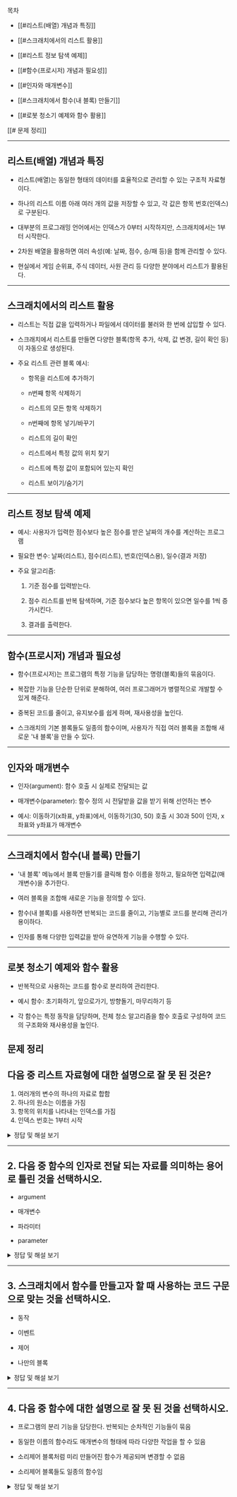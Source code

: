 목차
- [[#리스트(배열) 개념과 특징]]
    
- [[#스크래치에서의 리스트 활용]]
    
- [[#리스트 정보 탐색 예제]]
    
- [[#함수(프로시저) 개념과 필요성]]
    
- [[#인자와 매개변수]]
    
- [[#스크래치에서 함수(내 블록) 만들기]]
    
- [[#로봇 청소기 예제와 함수 활용]]

[[# 문제 정리]]

---

## 리스트(배열) 개념과 특징

- 리스트(배열)는 동일한 형태의 데이터를 효율적으로 관리할 수 있는 구조적 자료형이다.
    
- 하나의 리스트 이름 아래 여러 개의 값을 저장할 수 있고, 각 값은 항목 번호(인덱스)로 구분된다.
    
- 대부분의 프로그래밍 언어에서는 인덱스가 0부터 시작하지만, 스크래치에서는 1부터 시작한다.
    
- 2차원 배열을 활용하면 여러 속성(예: 날짜, 점수, 승/패 등)을 함께 관리할 수 있다.
    
- 현실에서 게임 순위표, 주식 데이터, 사원 관리 등 다양한 분야에서 리스트가 활용된다.
    

---

## 스크래치에서의 리스트 활용

- 리스트는 직접 값을 입력하거나 파일에서 데이터를 불러와 한 번에 삽입할 수 있다.
    
- 스크래치에서 리스트를 만들면 다양한 블록(항목 추가, 삭제, 값 변경, 길이 확인 등)이 자동으로 생성된다.
    
- 주요 리스트 관련 블록 예시:
    
    - 항목을 리스트에 추가하기
        
    - n번째 항목 삭제하기
        
    - 리스트의 모든 항목 삭제하기
        
    - n번째에 항목 넣기/바꾸기
        
    - 리스트의 길이 확인
        
    - 리스트에서 특정 값의 위치 찾기
        
    - 리스트에 특정 값이 포함되어 있는지 확인
        
    - 리스트 보이기/숨기기
        

---

## 리스트 정보 탐색 예제

- 예시: 사용자가 입력한 점수보다 높은 점수를 받은 날짜의 개수를 계산하는 프로그램
    
- 필요한 변수: 날짜(리스트), 점수(리스트), 번호(인덱스용), 일수(결과 저장)
    
- 주요 알고리즘:
    
    1. 기준 점수를 입력받는다.
        
    2. 점수 리스트를 반복 탐색하며, 기준 점수보다 높은 항목이 있으면 일수를 1씩 증가시킨다.
        
    3. 결과를 출력한다.
        

---

## 함수(프로시저) 개념과 필요성

- 함수(프로시저)는 프로그램의 특정 기능을 담당하는 명령(블록)들의 묶음이다.
    
- 복잡한 기능을 단순한 단위로 분해하여, 여러 프로그래머가 병렬적으로 개발할 수 있게 해준다.
    
- 중복된 코드를 줄이고, 유지보수를 쉽게 하며, 재사용성을 높인다.
    
- 스크래치의 기본 블록들도 일종의 함수이며, 사용자가 직접 여러 블록을 조합해 새로운 '내 블록'을 만들 수 있다.
    

---

## 인자와 매개변수

- 인자(argument): 함수 호출 시 실제로 전달되는 값
    
- 매개변수(parameter): 함수 정의 시 전달받을 값을 받기 위해 선언하는 변수
    
- 예시: 이동하기(x좌표, y좌표)에서, 이동하기(30, 50) 호출 시 30과 50이 인자, x좌표와 y좌표가 매개변수
    

---

## 스크래치에서 함수(내 블록) 만들기

- '내 블록' 메뉴에서 블록 만들기를 클릭해 함수 이름을 정하고, 필요하면 입력값(매개변수)을 추가한다.
    
- 여러 블록을 조합해 새로운 기능을 정의할 수 있다.
    
- 함수(내 블록)를 사용하면 반복되는 코드를 줄이고, 기능별로 코드를 분리해 관리가 용이하다.
    
- 인자를 통해 다양한 입력값을 받아 유연하게 기능을 수행할 수 있다.
    

---

## 로봇 청소기 예제와 함수 활용

- 반복적으로 사용하는 코드를 함수로 분리하여 관리한다.
    
- 예시 함수: 초기화하기, 앞으로가기, 방향돌기, 마무리하기 등
    
- 각 함수는 특정 동작을 담당하며, 전체 청소 알고리즘을 함수 호출로 구성하여 코드의 구조화와 재사용성을 높인다.

## 문제 정리
## 다음 중 리스트 자료형에 대한 설명으로 잘 못 된 것은?

1.  여러개의 변수의 하나의 자료로 합함
2. 하나의 원소는 이름을 가짐
3. 항목의 위치를 나타내는 인덱스를 가짐
4. 인덱스 번호는 1부터 시작

<details> <summary>정답 및 해설 보기</summary>
 **정답:** 2번  
 **해설:** 리스트의 각 원소는 이름이 아니라 인덱스로 접근합니다. 이름을 가지는 자료형은 딕셔너리입니다.
</details>

---

## 2. 다음 중 함수의 인자로 전달 되는 자료를 의미하는 용어로 틀린 것을 선택하시오.

- argument
    
- 매개변수
    
- 파라미터
    
- parameter
    

<details> <summary>정답 및 해설 보기</summary>

**정답:** 2번  
**해설:** 함수에 전달되는 값은 'argument(인수)'입니다. '매개변수(파라미터)'는 함수 정의 시 사용하는 변수입니다.

</details>

---

## 3. 스크래치에서 함수를 만들고자 할 때 사용하는 코드 구문으로 맞는 것을 선택하시오.

- 동작
    
- 이벤트
    
- 제어
    
- 나만의 블록
    

<details> <summary>정답 및 해설 보기</summary>

**정답:** 4번  
**해설:** 스크래치에서 함수(사용자 정의 블록)는 '나만의 블록' 메뉴에서 생성합니다.

</details>

---

## 4. 다음 중 함수에 대한 설명으로 잘 못 된 것을 선택하시오.

- 프로그램의 분리 기능을 담당한다. 반복되는 순차적인 기능들이 묶음
    
- 동일한 이름의 함수라도 매개변수의 형태에 따라 다양한 작업을 할 수 있음
    
- 소리제어 블록처럼 미리 만들어진 함수가 제공되며 변경할 수 없음
    
- 소리제어 블록들도 일종의 함수임
    

<details> <summary>정답 및 해설 보기</summary>

**정답:** 3번  
**해설:** 스크래치의 소리제어 블록 등 일부 내장 함수(블록)는 사용자 정의 함수와 달리 수정이 불가능합니다. 하지만 모든 내장 블록이 함수로 분류되는 것은 아닙니다.

</details>